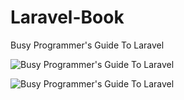 # Laravel-Book
Busy Programmer's Guide To Laravel

![Busy Programmer's Guide To Laravel](http://res.cloudinary.com/dfgpl2uz0/image/upload/v1499691830/Laravel%20Book/Screenshot_from_2017-07-10_18-30-45.png "Busy Programmer's Guide To Laravel")

![Busy Programmer's Guide To Laravel](http://res.cloudinary.com/dfgpl2uz0/image/upload/v1499691829/Laravel%20Book/Screenshot_from_2017-07-10_18-30-24.png "Busy Programmer's Guide To Laravel")
